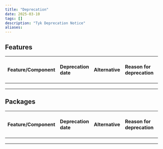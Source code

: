 ```yaml
---
title: "Deprecation"
date: 2025-03-10
tags: []
description: "Tyk Deprecation Notice"
aliases:
---
```


## Features

| Feature/Component  | Deprecation date  | Alternative  | Reason for deprecation | End of Life date  | Notes  |
| :---- | :---- | :---- | :---- | :---- | :---- |
|  |  |  |  |  |  |
|  |  |  |  |  |  |
|  |  |  |  |  |  |

## Packages

| Feature/Component  | Deprecation date  | Alternative  | Reason for deprecation | End of Life date  | Notes  |
| :---- | :---- | :---- | :---- | :---- | :---- |
|  |  |  |  |  |  |
|  |  |  |  |  |  |
|  |  |  |  |  |  |